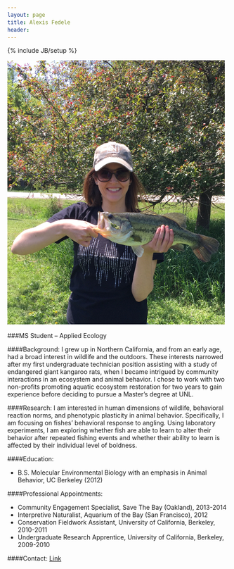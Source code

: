 ```yaml
---
layout: page
title: Alexis Fedele
header: 
--- 
```

{% include JB/setup %}


![center](/figs/afedele.jpg)



###MS Student – Applied Ecology 

####Background:
I grew up in Northern California, and from an early age, had a broad interest in wildlife and the outdoors. These interests narrowed after my first undergraduate technician position assisting with a study of endangered giant kangaroo rats, when I became intrigued by community interactions in an ecosystem and animal behavior. I chose to work with two non-profits promoting aquatic ecosystem restoration for two years to gain experience before deciding to pursue a Master’s degree at UNL. 

####Research:
I am interested in human dimensions of wildlife, behavioral reaction norms, and phenotypic plasticity in animal behavior. Specifically, I am focusing on fishes’ behavioral response to angling. Using laboratory experiments, I am exploring whether fish are able to learn to alter their behavior after repeated fishing events and whether their ability to learn is affected by their individual level of boldness. 

####Education: 
* B.S. Molecular Environmental Biology with an emphasis in Animal Behavior, UC Berkeley (2012) 

####Professional Appointments: 
* Community Engagement Specialist, Save The Bay (Oakland), 2013-2014
* Interpretive Naturalist, Aquarium of the Bay (San Francisco), 2012
* Conservation Fieldwork Assistant, University of California, Berkeley, 2010-2011
* Undergraduate Research Apprentice, University of California, Berkeley, 2009-2010

####Contact: 
[Link](http://snr.unl.edu/aboutus/who/people/graduatestudent-member.asp?pid=2046)
